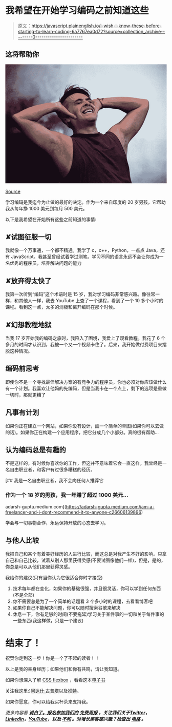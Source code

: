 # 我希望在开始学习编码之前知道这些

> 原文：<https://javascript.plainenglish.io/i-wish-i-know-these-before-starting-to-learn-coding-6a7767ea0d72?source=collection_archive---------0----------------------->

## 这将帮助你

![](img/7cba09282c63c27d7f840d0c20f7c63c.png)

[Source](https://www.pexels.com/photo/man-in-maroon-tank-top-763219/)

学习编码是我迄今为止做的最好的决定。作为一个来自印度的 20 岁男孩，它帮助我从每年挣 1000 美元到每月 500 美元。

以下是我希望在开始所有这些之前知道的事情:

## ✘试图征服一切

我就像一个万事通，一个都不精通。我学了 c，c++，Python，一点点 Java，还有 JavaScript。我甚至曾经试着学过测笔。学习不同的语言永远不会让你成为一名优秀的程序员，培养解决问题的能力

## ✘放弃得太快了

我第一次听到“编码”这个术语时是 15 岁，我对学习编码非常感兴趣。像往常一样，和其他人一样，我去 YouTube 上查了一个课程，看到了一个 10 多个小时的课程。看到这一点，太多的消极和离开编码在那个时候。

## ✘幻想教程地狱

当我 17 岁开始我的编码之旅时，我陷入了困境，我爱上了观看教程。我花了 6 个多月的时间才认识到，我被一个又一个视频卡住了。后来，我开始做付费项目来摆脱这种情况。

## 编码前思考

即使你不是一个寻找最佳解决方案的有竞争力的程序员，你也必须对你应该做什么有一个计划。我喜欢让他妈的先编码，但是当我卡在一个点上，剩下的选项是重做一切时，那就更糟了

## 凡事有计划

如果你正在建立一个网站，如果你没有设计，画一个简单的草图(如果你可以去做的话)。如果你正在构建一个应用程序，把它分成几个小部分。真的很有帮助…

## 认为编码总是有趣的

不是这样的，有时候你喜欢你的工作，但这并不意味着它会一直这样。我曾经是一名自由职业者，和客户有过很多糟糕的经历。

[](https://adarsh-gupta.medium.com/iam-a-freelancer-and-i-dont-recommend-it-to-anyone-c26606139896) [## 我是一名自由职业者，我不会向任何人推荐它

### 作为一个 18 岁的男孩，我一年赚了超过 1000 美元…

adarsh-gupta.medium.com](https://adarsh-gupta.medium.com/iam-a-freelancer-and-i-dont-recommend-it-to-anyone-c26606139896) 

学会与一切事物合作，永远保持开放的心态去学习。

## 与他人比较

我把自己和某个有着美好经历的人进行比较，而这总是对我产生不好的影响。只拿自己和自己比较，试着从别人那里获得灵感(不要试图像他们一样)，但是，是的，你总是可以从他们那里获得灵感。

我给你的建议(只有当你认为它很适合你时才接受)

1.  技术每年都在变化，如果你的基础很强，并且很灵活，你可以学到任何东西(不是全部)
2.  你不需要总是为了一个简单的话题看 3 个多小时的课程，去看看博客吧
3.  如果你自己不能解决问题，你可以随时搜索谷歌来解决
4.  休息一下，你有足够的时间(不要拖延)学习关于某件事的一切和关于每件事的一些东西(我这样做，只是一个建议)

# 结束了！

祝贺你走到这一步！你是一个了不起的读者！！

以上是我的亲身经历；如果他们和你有共鸣，请让我知道。

如果你想深入了解 [CSS flexbox](https://gumroad.com/a/381209427/GHwFS) ，看看这本[电子书](https://gumroad.com/a/381209427/GHwFS)

关注我这里:)[阿达什·古普塔](https://medium.com/u/4323d7b9f6b1?source=post_page-----6a7767ea0d72--------------------------------)以及[推特](http://twitter.com/adarsh____gupta)。

如果你愿意，你可以给我买杯茶来支持我。

*更多内容看* [***说白了。报名参加我们的***](https://plainenglish.io/) **[***免费周报***](http://newsletter.plainenglish.io/) *。关注我们关于*[***Twitter***](https://twitter.com/inPlainEngHQ)，[***LinkedIn***](https://www.linkedin.com/company/inplainenglish/)*，*[***YouTube***](https://www.youtube.com/channel/UCtipWUghju290NWcn8jhyAw)*，以及* [***不和***](https://discord.gg/GtDtUAvyhW) *。对增长黑客感兴趣？检查出* [***电路***](https://circuit.ooo/) *。***
